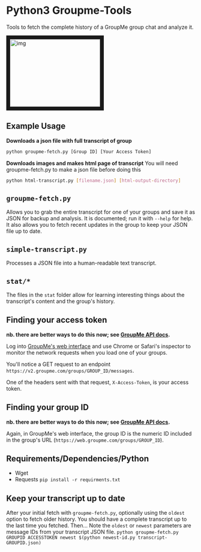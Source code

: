 # Python3 Groupme-Tools

Tools to fetch the complete history of a GroupMe group chat and analyze it.


<a href="https://youtu.be/8Rd8VgYF5dY?t=139" target="_blank"><img src="http://img.youtube.com/vi/8Rd8VgYF5dY/0.jpg" 
alt="img" width="240" height="180" border="10" /></a>
## Example Usage

**Downloads a json file with full transcript of group** 

```bash
python groupme-fetch.py [Group ID] [Your Access Token]
```

**Downloads images and makes html page of transcript** 
You will need groupme-fetch.py to make a json file before doing this 

```bash
python html-transcript.py [filename.json] [html-output-directory]
```

## `groupme-fetch.py` 
Allows you to grab the entire transcript for one of your groups and save it as JSON for backup and analysis. It is documented; run it with `--help` for help. It also allows you to fetch recent updates in the group to keep your JSON file up to date.

## `simple-transcript.py` 
Processes a JSON file into a human-readable text transcript.

## `stat/*`
The files in the `stat` folder allow for learning interesting things about the transcript's content and the group's history.

## Finding your access token

**nb. there are better ways to do this now; see [GroupMe API docs](https://dev.groupme.com/docs/v3).**

Log into [GroupMe's web interface](https://web.groupme.com/groups) and use Chrome or Safari's inspector to monitor the network requests when you load one of your groups.

You'll notice a GET request to an endpoint `https://v2.groupme.com/groups/GROUP_ID/messages`.

One of the headers sent with that request, `X-Access-Token`, is your access token.

## Finding your group ID

**nb. there are better ways to do this now; see [GroupMe API docs](https://dev.groupme.com/docs/v3).**

Again, in GroupMe's web interface, the group ID is the numeric ID included in the group's URL (`https://web.groupme.com/groups/GROUP_ID`).

## Requirements/Dependencies/Python
- Wget
- Requests
`pip install -r requirments.txt`

## Keep your transcript up to date
After your initial fetch with `groupme-fetch.py`, optionally using the `oldest` option to fetch older history. You should have a complete transcript up to the last time you fetched. Then...
Note the `oldest` or `newest` parameters are message IDs from your transcript JSON file.
`python groupme-fetch.py GROUPID ACCESSTOKEN newest $(python newest-id.py transcript-GROUPID.json)`
